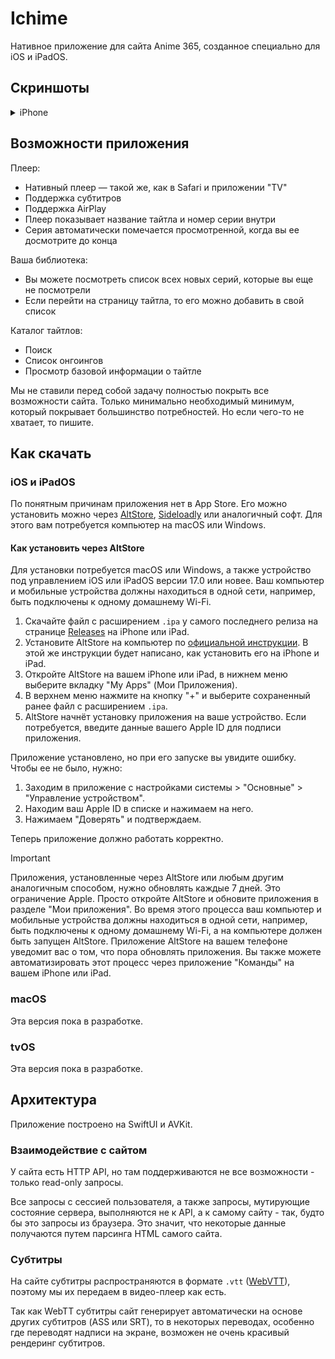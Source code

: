 # Ichime

Нативное приложение для сайта Anime 365, созданное специально для iOS и iPadOS.

## Скриншоты

<details>
<summary>iPhone</summary>
<img src="https://github.com/midori-no-me/ichime/assets/12474739/1b41d896-4695-415e-94a8-a49fc7a18ecb" width="393" height="852">
<img src="https://github.com/midori-no-me/ichime/assets/12474739/95b50bf5-97f8-4aab-bcec-49cf6875d948" width="393" height="852">
<img src="https://github.com/midori-no-me/ichime/assets/12474739/b3524b4c-1781-40e8-9e90-0f2d3d568457" width="393" height="852">
<img src="https://github.com/midori-no-me/ichime/assets/12474739/4155ee84-dbbf-4229-943f-48125b3065d6" width="393" height="852">
<img src="https://github.com/midori-no-me/ichime/assets/12474739/07eb2b25-54d7-444e-a62a-4137c3a52c62" width="393" height="852">
<img src="https://github.com/midori-no-me/ichime/assets/12474739/5b632026-edc6-4888-81b5-49429c82868e" width="393" height="852">
<img src="https://github.com/midori-no-me/ichime/assets/12474739/f2a9896a-677d-4ada-bfc9-dcd55f51811e" width="393" height="852">
<img src="https://github.com/midori-no-me/ichime/assets/12474739/7261729d-56aa-4178-927f-e66fc873edef" width="393" height="852">
</details>

## Возможности приложения

Плеер:

- Нативный плеер — такой же, как в Safari и приложении "TV"
- Поддержка субтитров
- Поддержка AirPlay
- Плеер показывает название тайтла и номер серии внутри
- Серия автоматически помечается просмотренной, когда вы ее досмотрите до конца

Ваша библиотека:

- Вы можете посмотреть список всех новых серий, которые вы еще не посмотрели
- Если перейти на страницу тайтла, то его можно добавить в свой список

Каталог тайтлов:

- Поиск
- Список онгоингов
- Просмотр базовой информации о тайтле

Мы не ставили перед собой задачу полностью покрыть все возможности сайта. Только минимально необходимый минимум, который покрывает большинство потребностей. Но если чего-то не хватает, то пишите.

## Как скачать

### iOS и iPadOS

По понятным причинам приложения нет в App Store. Его можно установить можно через [AltStore](https://altstore.io), [Sideloadly](https://sideloadly.io) или аналогичный софт. Для этого вам потребуется компьютер на macOS или Windows.

#### Как установить через AltStore

Для установки потребуется macOS или Windows, а также устройство под управлением iOS или iPadOS версии 17.0 или новее. Ваш компьютер и мобильные устройства должны находиться в одной сети, например, быть подключены к одному домашнему Wi-Fi.

1. Скачайте файл с расширением `.ipa` у самого последнего релиза на странице [Releases](https://github.com/midori-no-me/ichime/releases) на iPhone или iPad.
2. Установите AltStore на компьютер по [официальной инструкции](https://faq.altstore.io). В этой же инструкции будет написано, как установить его на iPhone и iPad.
3. Откройте AltStore на вашем iPhone или iPad, в нижнем меню выберите вкладку "My Apps" (Мои Приложения).
4. В верхнем меню нажмите на кнопку "+" и выберите сохраненный ранее файл с расширением `.ipa`.
5. AltStore начнёт установку приложения на ваше устройство. Если потребуется, введите данные вашего Apple ID для подписи приложения.

Приложение установлено, но при его запуске вы увидите ошибку. Чтобы ее не было, нужно:

1. Заходим в приложение с настройками системы > "Основные" > "Управление устройством".
2. Находим ваш Apple ID в списке и нажимаем на него.
3. Нажимаем "Доверять" и подтверждаем.

Теперь приложение должно работать корректно.

> [!IMPORTANT]  
> Приложения, установленные через AltStore или любым другим аналогичным способом, нужно обновлять каждые 7 дней. Это ограничение Apple. Просто откройте AltStore и обновите приложения в разделе "Мои приложения". Во время этого процесса ваш компьютер и мобильные устройства должны находиться в одной сети, например, быть подключены к одному домашнему Wi-Fi, а на компьютере должен быть запущен AltStore. Приложение AltStore на вашем телефоне уведомит вас о том, что пора обновлять приложения. Вы также можете автоматизировать этот процесс через приложение "Команды" на вашем iPhone или iPad.

### macOS

Эта версия пока в разработке.

### tvOS

Эта версия пока в разработке.

## Архитектура

Приложение построено на SwiftUI и AVKit.

### Взаимодействие с сайтом

У сайта есть HTTP API, но там поддерживаются не все возможности - только read-only запросы.

Все запросы с сессией пользователя, а также запросы, мутирующие состояние сервера, выполняются не к API, а к самому сайту - так, будто бы это запросы из браузера. Это значит, что некоторые данные получаются путем парсинга HTML самого сайта.

### Субтитры

На сайте субтитры распространяются в формате `.vtt` ([WebVTT](https://en.wikipedia.org/wiki/WebVTT)), поэтому мы их передаем в видео-плеер как есть.

Так как WebTT субтитры сайт генерирует автоматически на основе других субтитров (ASS или SRT), то в некоторых переводах, особенно где переводят надписи на экране, возможен не очень красивый рендеринг субтитров.
